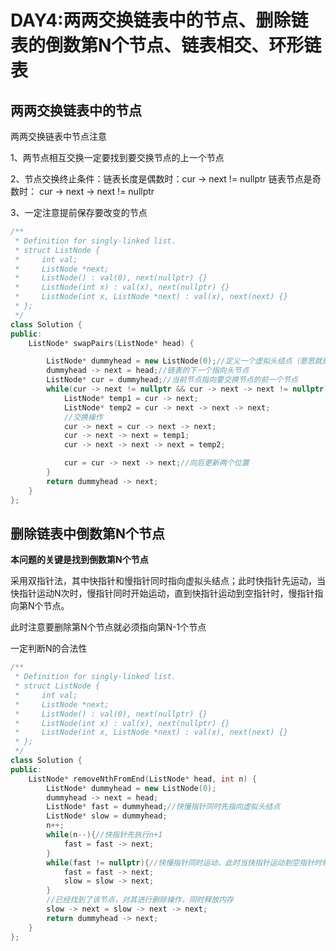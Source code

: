 # DAY4:两两交换链表中的节点、删除链表的倒数第N个节点、链表相交、环形链表

## 两两交换链表中的节点

两两交换链表中节点注意

1、两节点相互交换一定要找到要交换节点的上一个节点

2、节点交换终止条件：链表长度是偶数时：cur -> next != nullptr  链表节点是奇数时： cur -> next -> next != nullptr

3、一定注意提前保存要改变的节点

```c++
/**
 * Definition for singly-linked list.
 * struct ListNode {
 *     int val;
 *     ListNode *next;
 *     ListNode() : val(0), next(nullptr) {}
 *     ListNode(int x) : val(x), next(nullptr) {}
 *     ListNode(int x, ListNode *next) : val(x), next(next) {}
 * };
 */
class Solution {
public:
    ListNode* swapPairs(ListNode* head) {

        ListNode* dummyhead = new ListNode(0);//定义一个虚拟头结点（意思就是新定义一个链表，这个链表作为虚拟头指针）
        dummyhead -> next = head;//链表的下一个指向头节点
        ListNode* cur = dummyhead;//当前节点指向要交换节点的前一个节点
        while(cur -> next != nullptr && cur -> next -> next != nullptr){//注意一定要把cur -> next 写在前边
            ListNode* temp1 = cur -> next;
            ListNode* temp2 = cur -> next -> next -> next;
            //交换操作
            cur -> next = cur -> next -> next;
            cur -> next -> next = temp1;
            cur -> next -> next -> next = temp2;

            cur = cur -> next -> next;//向后更新两个位置
        }
        return dummyhead -> next;
    }
};
```

## 删除链表中倒数第N个节点

**本问题的关键是找到倒数第N个节点**

采用双指针法，其中快指针和慢指针同时指向虚拟头结点；此时快指针先运动，当快指针运动N次时，慢指针同时开始运动，直到快指针运动到空指针时，慢指针指向第N个节点。

此时注意要删除第N个节点就必须指向第N-1个节点

一定判断N的合法性

```c++
/**
 * Definition for singly-linked list.
 * struct ListNode {
 *     int val;
 *     ListNode *next;
 *     ListNode() : val(0), next(nullptr) {}
 *     ListNode(int x) : val(x), next(nullptr) {}
 *     ListNode(int x, ListNode *next) : val(x), next(next) {}
 * };
 */
class Solution {
public:
    ListNode* removeNthFromEnd(ListNode* head, int n) {
        ListNode* dummyhead = new ListNode(0);
        dummyhead -> next = head;
        ListNode* fast = dummyhead;//快慢指针同时先指向虚拟头结点
        ListNode* slow = dummyhead;
        n++;
        while(n--){//快指针先执行n+1
            fast = fast -> next;
        }
        while(fast != nullptr){//快慢指针同时运动，此时当快指针运动到空指针时候，慢指针正好运动在倒数第n个节点的前一个
            fast = fast -> next;
            slow = slow -> next;
        }
        //已经找到了该节点，对其进行删除操作，同时释放内存
        slow -> next = slow -> next -> next;
        return dummyhead -> next;
    }
};
```

